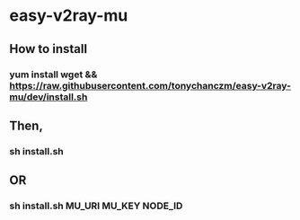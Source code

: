 # easy-v2ray-mu
## How to install
### yum install wget && https://raw.githubusercontent.com/tonychanczm/easy-v2ray-mu/dev/install.sh 
## Then,
### sh install.sh
## OR
### sh install.sh MU_URI MU_KEY NODE_ID

